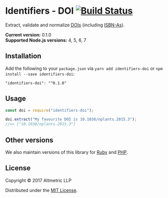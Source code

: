 # Identifiers - DOI [![Build Status](https://travis-ci.org/altmetric/identifiers-doi.svg?branch=master)](https://travis-ci.org/altmetric/identifiers-doi)

Extract, validate and normalize [DOIs](https://www.doi.org/) (including [ISBN-As](https://www.doi.org/factsheets/ISBN-A.html)).

**Current version:** 0.1.0  
**Supported Node.js versions:** 4, 5, 6, 7

## Installation

Add the following to your `package.json` via `yarn add identifiers-doi` or `npm install --save identifiers-doi`:

```shell
"identifiers-doi": "^0.1.0"
```

## Usage

```javascript
const doi = require("identifiers-doi");

doi.extract("My favourite DOI is 10.1038/nplants.2015.3");
//=> ["10.1038/nplants.2015.3"]
```

## Other versions

We also maintain versions of this library for [Ruby](https://github.com/altmetric/identifiers) and [PHP](https://github.com/altmetric/php-identifiers).

## License

Copyright © 2017 Altmetric LLP

Distributed under the [MIT License](http://opensource.org/licenses/MIT).
